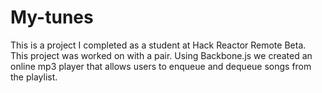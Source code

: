 # My-tunes

This is a project I completed as a student at Hack Reactor Remote Beta. This project was worked on with a pair. Using Backbone.js we created an online mp3 player that allows users to enqueue and dequeue songs from the playlist. 
